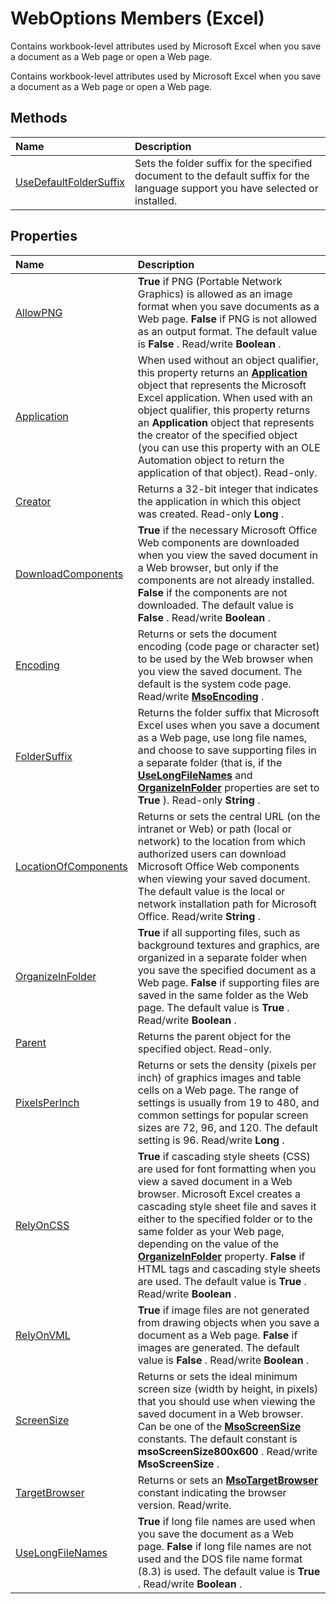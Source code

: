 
# WebOptions Members (Excel)
Contains workbook-level attributes used by Microsoft Excel when you save a document as a Web page or open a Web page.

Contains workbook-level attributes used by Microsoft Excel when you save a document as a Web page or open a Web page.


## Methods



|**Name**|**Description**|
|:-----|:-----|
|[UseDefaultFolderSuffix](dbaf5fa4-449a-b549-d2a0-82f65497f6c0.md)|Sets the folder suffix for the specified document to the default suffix for the language support you have selected or installed.|

## Properties



|**Name**|**Description**|
|:-----|:-----|
|[AllowPNG](4fad6401-af54-ad7f-a46f-8110e8c00ad4.md)| **True** if PNG (Portable Network Graphics) is allowed as an image format when you save documents as a Web page. **False** if PNG is not allowed as an output format. The default value is **False** . Read/write **Boolean** .|
|[Application](563c8930-837f-6caa-e2c8-02bb3b816f4a.md)|When used without an object qualifier, this property returns an  **[Application](19b73597-5cf9-4f56-8227-b5211f657f6f.md)** object that represents the Microsoft Excel application. When used with an object qualifier, this property returns an **Application** object that represents the creator of the specified object (you can use this property with an OLE Automation object to return the application of that object). Read-only.|
|[Creator](506df7ba-2e4f-69af-793c-96c5f2aa2f1c.md)|Returns a 32-bit integer that indicates the application in which this object was created. Read-only  **Long** .|
|[DownloadComponents](d9f103f8-e41e-ee8b-0e02-8cda514f04c9.md)| **True** if the necessary Microsoft Office Web components are downloaded when you view the saved document in a Web browser, but only if the components are not already installed. **False** if the components are not downloaded. The default value is **False** . Read/write **Boolean** .|
|[Encoding](99395ad8-4503-eac2-b194-6a4706e5264d.md)|Returns or sets the document encoding (code page or character set) to be used by the Web browser when you view the saved document. The default is the system code page. Read/write  **[MsoEncoding](286bed6e-6028-a252-5e4f-b505234d9d34.md)** .|
|[FolderSuffix](5361e4db-4f08-ab6c-1259-d04170879c99.md)|Returns the folder suffix that Microsoft Excel uses when you save a document as a Web page, use long file names, and choose to save supporting files in a separate folder (that is, if the  **[UseLongFileNames](f30c4954-d691-3a36-1540-f280eea370d8.md)** and **[OrganizeInFolder](9df9aff2-3a24-3e1f-db3e-7280b50b806b.md)** properties are set to **True** ). Read-only **String** .|
|[LocationOfComponents](0581343b-e93e-1413-4348-529f48a166eb.md)|Returns or sets the central URL (on the intranet or Web) or path (local or network) to the location from which authorized users can download Microsoft Office Web components when viewing your saved document. The default value is the local or network installation path for Microsoft Office. Read/write  **String** .|
|[OrganizeInFolder](9df9aff2-3a24-3e1f-db3e-7280b50b806b.md)| **True** if all supporting files, such as background textures and graphics, are organized in a separate folder when you save the specified document as a Web page. **False** if supporting files are saved in the same folder as the Web page. The default value is **True** . Read/write **Boolean** .|
|[Parent](2d566c1f-4ff9-54e4-8260-fe3192d37cca.md)|Returns the parent object for the specified object. Read-only.|
|[PixelsPerInch](e459670a-edf8-40f7-5025-829b9b33b7ae.md)|Returns or sets the density (pixels per inch) of graphics images and table cells on a Web page. The range of settings is usually from 19 to 480, and common settings for popular screen sizes are 72, 96, and 120. The default setting is 96. Read/write  **Long** .|
|[RelyOnCSS](7921e4d8-f27f-4e87-e64e-ae0f8c5869c3.md)| **True** if cascading style sheets (CSS) are used for font formatting when you view a saved document in a Web browser. Microsoft Excel creates a cascading style sheet file and saves it either to the specified folder or to the same folder as your Web page, depending on the value of the **[OrganizeInFolder](9df9aff2-3a24-3e1f-db3e-7280b50b806b.md)** property. **False** if HTML <FONT> tags and cascading style sheets are used. The default value is **True** . Read/write **Boolean** .|
|[RelyOnVML](4c21c4df-64b4-05e0-d4b1-54caa861f5a4.md)| **True** if image files are not generated from drawing objects when you save a document as a Web page. **False** if images are generated. The default value is **False** . Read/write **Boolean** .|
|[ScreenSize](aa1e98a6-57ca-f39d-157f-78156f3bad0d.md)|Returns or sets the ideal minimum screen size (width by height, in pixels) that you should use when viewing the saved document in a Web browser. Can be one of the  **[MsoScreenSize](d5057fda-954a-819d-682f-75b8443c6f3d.md)** constants. The default constant is **msoScreenSize800x600** . Read/write **MsoScreenSize** .|
|[TargetBrowser](9b88562f-503a-a940-a169-94d6bb54d548.md)|Returns or sets an  **[MsoTargetBrowser](6ce561d2-c327-b433-3c91-df1036e87a75.md)** constant indicating the browser version. Read/write.|
|[UseLongFileNames](f30c4954-d691-3a36-1540-f280eea370d8.md)| **True** if long file names are used when you save the document as a Web page. **False** if long file names are not used and the DOS file name format (8.3) is used. The default value is **True** . Read/write **Boolean** .|
